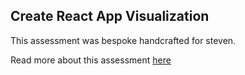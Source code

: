 ## Create React App Visualization

This assessment was bespoke handcrafted for steven.

Read more about this assessment [here](https://react.eogresources.com)
